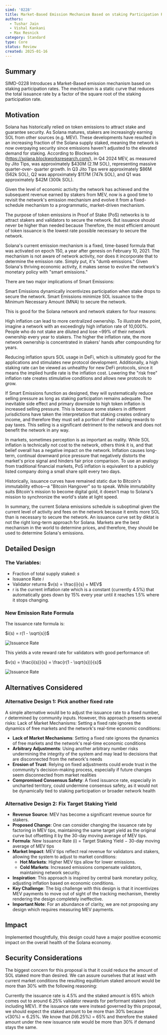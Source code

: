 ```yaml
---
simd: '0228'
title: Market-Based Emission Mechanism Based on staking Participation Rate
authors:
  - Tushar Jain
  - Vishal Kankani
  - Max Resnick
category: Standard
type: Core
status: Review
created: 2025-01-16
---
```



## Summary

SIMD-0228 Introduces a Market-Based emission mechanism based on staking
participation rates. The mechanism is a static curve that reduces the total issuance
rate by a factor of the square root of the staking participation rate.


## Motivation

Solana has historically relied on token emissions to attract stake and guarantee security.
As Solana matures, stakers are increasingly earning SOL from other sources (e.g. MEV).
These developments have resulted in an increasing fraction of the Solana supply staked,
meaning the network is now overpaying security since emissions haven't adjusted to the elevated demand for staking.
According to Blockworks (https://solana.blockworksresearch.com/), in Q4 2024 MEV, as measured by Jito
Tips, was approximately \$430M (2.1M SOL), representing massive quarter-over-
quarter growth. In Q3 Jito Tips were approximately \$86M (562k SOL), Q2 was
approximately \$117M (747k SOL), and Q1 was approximately \$42M (300k SOL).

Given the level of economic activity the network has achieved and the subsequent
revenue earned by stakers from MEV, now is a good time to revisit the network's
emission mechanism and evolve it from a fixed-schedule mechanism to a
programmatic, market-driven mechanism.

The purpose of token emissions in Proof of Stake (PoS) networks is to attract
stakers and validators to secure the network. But issuance should never be higher than needed because  Therefore, the most efficient
amount of token issuance is the lowest rate possible necessary to secure the
network.

Solana's current emission mechanism is a fixed, time-based formula that was
activated on epoch 150, a year after genesis on February 10, 2021. The mechanism
is not aware of network activity, nor does it incorporate that to determine the
emission rate. Simply put, it's "dumb emissions." Given Solana's thriving
economic activity, it makes sense to evolve the network's monetary policy with
"smart emissions."

There are two major implications of Smart Emissions:

Smart Emissions dynamically incentivizes participation when stake drops to
secure the network.
Smart Emissions minimize SOL issuance to the Minimum Necessary Amount (MNA) to
secure the network.

This is good for the Solana network and network stakers for four reasons:

High inflation can lead to more centralized ownership. To illustrate the point,
imagine a network with an exceedingly high inflation rate of 10,000%. People who
do not stake are diluted and lose ~99% of their network ownership every year to
stakers. The higher the inflation rate, the more network ownership is
concentrated in stakers' hands after compounding for years.

Reducing inflation spurs SOL usage in DeFi, which is ultimately good for the
applications and stimulates new protocol development. Additionally, a high
staking rate can be viewed as unhealthy for new DeFi protocols, since it means
the implied hurdle rate is the inflation cost. Lowering the "risk free"
inflation rate creates stimulative conditions and allows new protocols to grow.

If Smart Emissions function as designed, they will systematically reduce selling
pressure as long as staking participation remains adequate. The inevitable side
effect and primary downside to high token inflation is increased selling
pressure. This is because some stakers in different jurisdictions have taken the
interpretation that staking creates ordinary income, and therefore they must
sell a portion of their staking rewards to pay taxes. This selling is a
significant detriment to the network and does not benefit the network in any
way.

In markets, sometimes perception is as important as reality. While SOL inflation
is technically not cost to the network, others think it is, and that belief
overall has a negative impact on the network. Inflation causes long-term,
continual downward price pressure that negatively distorts the market's price
signal and hinders fair price comparison. To use an analogy from traditional
financial markets, PoS inflation is equivalent to a publicly listed company
doing a small share split every two days.

Historically, issuance curves have remained static due to Bitcoin's immutability
ethos—a "Bitcoin Hangover" so to speak. While immutability suits Bitcoin's
mission to become digital gold, it doesn't map to Solana's mission to
synchronize the world's state at light speed.

In summary, the current Solana emissions schedule is suboptimal given the
current level of activity and fees on the network because it emits more SOL than
is necessary to secure the network. An issuance curve set by diktat is not the
right long-term approach for Solana. Markets are the best mechanism in the world
to determine prices, and therefore, they should be used to determine Solana's
emissions.

## Detailed Design

### The Variables:

- Fraction of total supply staked: $s$
- Issuance Rate $i$
- Validator returns $v(s) = \frac{i}{s} + MEV$
- r is the current inflation rate which is a constant (currently 4.5%) that automatically goes down by 15% every year until it reaches 1.5% where it stops changing.

### New Emission Rate Formula

The issuance rate formula is:

$i(s) = r(1 - \sqrt{s})$

![Issuance Rate](../suporting_images/0228-market-based-emission-mechanism/issuance_rate.png)

This yields a vote reward rate for validators with good performance of:

$v(s) = \frac{i(s)}{s} = \frac{r(1 - \sqrt{s})}{s}$

![Issuance Rate](../suporting_images/0228-market-based-emission-mechanism/validator_returns.png)


## Alternatives Considered

### Alternative Design 1: Pick another fixed rate

A simple alternative would be to adjust the issuance rate to a fixed number, $r$
determined by community inputs. However, this approach presents several risks:
Lack of Market Mechanisms: Setting a fixed rate ignores the dynamics of free
markets and the network's real-time economic conditions:
- **Lack of Market Mechanisms**: Setting a fixed rate ignores the dynamics of free markets and the network's real-time economic conditions
- **Arbitrary Adjustments**: Using another arbitrary number risks undermining the integrity of the system and may lead to decisions that are disconnected from the network's needs
- **Erosion of Trust**: Relying on fixed adjustments could erode trust in the community's decision-making process, especially if future changes seem disconnected from market realities
- **Compromised Consensus Safety**: A fixed issuance rate, especially in uncharted territory, could undermine consensus safety, as it would not be dynamically tied to staking participation or broader network health

### Alternative Design 2: Fix Target Staking Yield

- **Revenue Source**: MEV has become a significant revenue source for stakers.
- **Proposed Change**: One can consider changing the issuance rate by factoring in MEV tips, maintaining the same target yield as the original curve but offsetting it by the 30-day moving average of MEV tips.
- **Formula**: New Issuance Rate (i) = Target Staking Yield − 30-day moving average of MEV tips
- **Market Impact**: MEV tips reflect real revenue for validators and stakers, allowing the system to adjust to market conditions:
  - **Hot Markets**: Higher MEV tips allow for lower emissions.
  - **Cold Markets**: Increased emissions compensate validators, maintaining network security.
- **Inspiration**: This approach is inspired by central bank monetary policy, adjusting inflation based on economic conditions.
- **Key Challenge**: The big challenge with this design is that it incentivizes MEV payments to move out of sight of the tracking mechanism, thereby rendering the design completely ineffective.
- **Important Note**: For an abundance of clarity, we are not proposing any design which requires measuring MEV payments.

## Impact

Implemented thoughtfully, this design could have a major positive economic
impact on the overall health of the Solana economy.

## Security Considerations

The biggest concern for this proposal is that it could reduce the amount of SOL staked more than desired. We can assure ourselves that at least with current market conditions the resulting equilibrium staked amount would be more than 30% with the following reasoning:

Currently the issuance rate is 4.5% and the staked amount is 65% which comes out to around 6.25% validator rewards for performant stakers (not including MEV). If the issuance rate were instead governed by this proposal, we should expect the staked amount to be more than 30% because $v(30\%) \approx 6.25\%$. We know that $D(6.25\%)$ = 65% and therefore the staked amount under the new issuance rate would be more than 30% if demand stays the same. 
